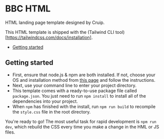 # BBC HTML

HTML landing page template designed by Cruip.

This HTML template is shipped with the (Tailwind CLI tool)[https://tailwindcss.com/docs/installation].

- [Getting started](#getting-started)

## Getting started

- First, ensure that node.js & npm are both installed. If not, choose your OS and installation method from [this page](https://nodejs.org/en/download/package-manager/) and follow the instructions.
- Next, use your command line to enter your project directory.
- This template comes with a ready-to-use package file called `package.json`. You just need to run `npm install` to install all of the dependencies into your project.
- When `npm` has finished with the install, run `npm run build` to recompile the `style.css` file in the root directory.

You're ready to go! The most useful task for rapid development is `npm run dev`, which rebuild the CSS every time you make a change in the HML or JS files.
